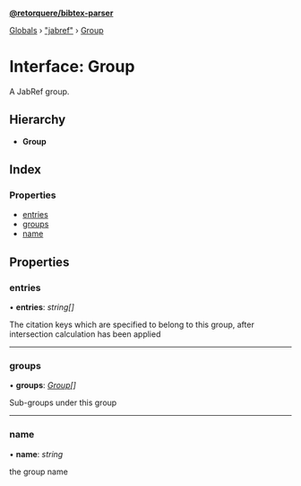 **[@retorquere/bibtex-parser](../README.md)**

[Globals](../globals.md) › ["jabref"](../modules/_jabref_.md) › [Group](_jabref_.group.md)

# Interface: Group

A JabRef group.

## Hierarchy

* **Group**

## Index

### Properties

* [entries](_jabref_.group.md#entries)
* [groups](_jabref_.group.md#groups)
* [name](_jabref_.group.md#name)

## Properties

###  entries

• **entries**: *string[]*

The citation keys which are specified to belong to this group, after intersection calculation has been applied

___

###  groups

• **groups**: *[Group](_jabref_.group.md)[]*

Sub-groups under this group

___

###  name

• **name**: *string*

the group name